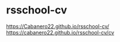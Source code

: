 # rsschool-cv
https://Cabanero22.github.io/rsschool-cv/  
https://cabanero22.github.io/rsschool-cv/cv